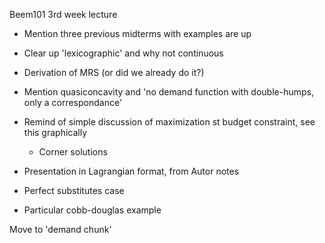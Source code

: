 Beem101 3rd week lecture 


- Mention three previous midterms with examples are up

- Clear up 'lexicographic' and why not continuous 

- Derivation of MRS (or did we already do it?)

- Mention quasiconcavity and 'no demand function with double-humps, only a correspondance' 

- Remind of simple discussion of maximization st budget constraint, see this graphically
  - Corner solutions
  
- Presentation in Lagrangian format, from Autor notes

- Perfect substitutes case

- Particular cobb-douglas example 

Move to 'demand chunk'

